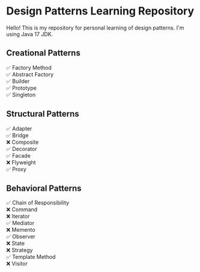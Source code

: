 # Design Patterns Learning Repository

Hello! This is my repository for personal learning of design patterns. I'm using Java 17 JDK.

## Creational Patterns
✅ Factory Method  
✅ Abstract Factory  
✅ Builder  
✅ Prototype  
✅ Singleton  

## Structural Patterns
✅ Adapter  
✅ Bridge  
❌ Composite  
✅ Decorator  
✅ Facade  
❌ Flyweight  
✅ Proxy  

## Behavioral Patterns
✅ Chain of Responsibility  
❌ Command  
❌ Iterator  
✅ Mediator  
❌ Memento  
✅ Observer  
❌ State  
❌ Strategy  
✅ Template Method  
❌ Visitor
